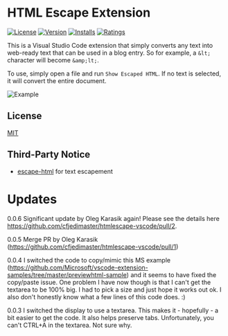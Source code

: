 # HTML Escape Extension

[![License](https://img.shields.io/badge/license-MIT-green.svg?style=flat)](https://raw.githubusercontent.com/cfjedimaster/htmlescape-vscode/master/LICENSE)
[![Version](https://vsmarketplacebadge.apphb.com/version/raymondcamden.htmlescape-vscode-extension.svg)](https://marketplace.visualstudio.com/items?itemName=raymondcamden.htmlescape-vscode-extension)
[![Installs](https://vsmarketplacebadge.apphb.com/installs/raymondcamden.htmlescape-vscode-extension.svg)](https://marketplace.visualstudio.com/items?itemName=raymondcamden.htmlescape-vscode-extension)
[![Ratings](https://vsmarketplacebadge.apphb.com/rating/raymondcamden.htmlescape-vscode-extension.svg)](https://marketplace.visualstudio.com/items?itemName=raymondcamden.htmlescape-vscode-extension)

This is a Visual Studio Code extension that simply converts any text into web-ready text that can be used in a blog entry. So for example, a `&lt;` character will become `&amp;lt;`. 

To use, simply open a file and run `Show Escaped HTML`. If no text is selected, it will convert the entire document.

![Example](https://github.com/cfjedimaster/htmlescape-vscode/raw/master/images/preview.gif)

## License
[MIT](https://github.com/cfjedimaster/htmlescape-vscode/blob/master/LICENSE)

## Third-Party Notice

* [escape-html](https://github.com/component/escape-html) for text escapement

# Updates

0.0.6 Significant update by Oleg Karasik again! Please see the details here <https://github.com/cfjedimaster/htmlescape-vscode/pull/2>.

0.0.5 Merge PR by Oleg Karasik (https://github.com/cfjedimaster/htmlescape-vscode/pull/1)

0.0.4 I switched the code to copy/mimic this MS example (https://github.com/Microsoft/vscode-extension-samples/tree/master/previewhtml-sample) and it seems to have fixed the copy/paste issue. One problem I have now though is that I can't get the textarea to be 100% big. I had to pick a size and just hope it works out ok. I also don't honestly know what a few lines of this code does. :)

0.0.3 I switched the display to use a textarea. This makes it - hopefully - a bit easier to get the code. It also helps preserve tabs. Unfortunately, you can't CTRL+A in the textarea. Not sure why. 


